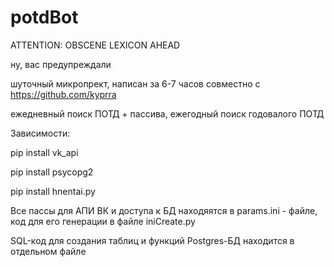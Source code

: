 # potdBot

ATTENTION: OBSCENE LEXICON AHEAD



ну, вас предупреждали

шуточный микропрект, написан за 6-7 часов совместно с https://github.com/kyprra

ежедневный поиск ПОТД + пассива,
ежегодный поиск годовалого ПОТД

Зависимости:

pip install vk_api

pip install psycopg2

pip install hnentai.py

Все пассы для АПИ ВК и доступа к БД находяятся в params.ini - файле, код для его генерации в файле iniCreate.py

SQL-код для создания таблиц и функций Postgres-БД находится в отдельном файле
